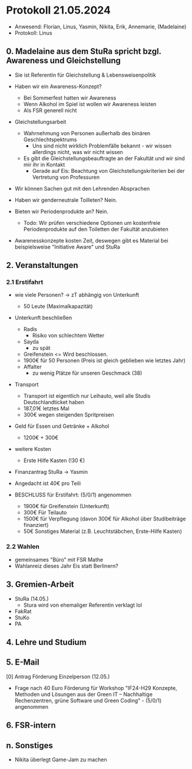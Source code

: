 ---
---

# Protokoll 21.05.2024

- Anwesend: Florian, Linus, Yasmin, Nikita, Erik, Annemarie, (Madelaine)
- Protokoll: Linus

## 0. Madelaine aus dem StuRa spricht bzgl. Awareness und Gleichstellung

- Sie ist Referentin für Gleichstellung & Lebensweisenpolitik
- Haben wir ein Awareness-Konzept?

  - Bei Sommerfest hatten wir Awareness
  - Wenn Alkohol im Spiel ist wollen wir Awareness leisten
  - Als FSR generell nicht

- Gleichstellungsarbeit
  - Wahrnehmung von Personen außerhalb des binären Geschlechtspektrums
    - Uns sind nicht wirklich Problemfälle bekannt - wir wissen allerdings nicht, was wir nicht wissen
  - Es gibt die Gleichstellungsbeauftragte an der Fakultät und wir sind mir ihr in Kontakt
    - Gerade auf Eis: Beachtung von Gleichstellungskriterien bei der Vertretung von Professuren
- Wir können Sachen gut mit den Lehrenden Absprachen
- Haben wir genderneutrale Toilleten? Nein.
- Bieten wir Periodenprodukte an? Nein.
  - Todo: Wir prüfen verschiedene Optionen um kostenfreie Periodenprodukte auf den Toiletten der Fakultät anzubieten
- Awarenesskonzepte kosten Zeit, deswegen gibt es Material bei beispielsweise "Initiative Aware" und StuRa

## 2. Veranstaltungen

### 2.1 Erstifahrt

- wie viele Personen? -> zT abhängig von Unterkunft
  - 50 Leute (Maximalkapazität)
- Unterkunft beschließen
  - Radis
    - Risiko von schlechtem Wetter
  - Sayda
    - zu spät
  - Greifenstein <= Wird beschlossen.
  * 1900€ für 50 Personen (Preis ist gleich geblieben wie letztes Jahr)
  - Affalter
    - zu wenig Plätze für unseren Geschmack (38)
- Transport
  - Transport ist eigentlich nur Leihauto, weil alle Studis Deutschlandticket haben
  - 187,01€ letztes Mal
  - 300€ wegen steigenden Spritpreisen
- Geld für Essen und Getränke + Alkohol
  - 1200€ + 300€
- weitere Kosten
  - Erste Hilfe Kasten (!30 €)
- Finanzantrag StuRa -> Yasmin
- Angedacht ist 40€ pro Teili

- BESCHLUSS für Erstifahrt: (5/0/1) angenommen
  - 1900€ für Greifenstein (Unterkunft)
  - 300€ Für Teilauto
  - 1500€ für Verpflegung (davon 300€ für Alkohol über Studibeiträge finanziert)
  - 50€ Sonstiges Material (z.B. Leuchtstäbchen, Erste-Hilfe Kasten)

### 2.2 Wahlen

- gemeinsames "Büro" mit FSR Mathe
- Wahlanreiz dieses Jahr Eis statt Berlinern?

## 3. Gremien-Arbeit

- StuRa (14.05.)
  - Stura wird von ehemaliger Referentin verklagt lol
- FakRat
- StuKo
- PA

## 4. Lehre und Studium

## 5. E-Mail

[0] Antrag Förderung Einzelperson (12.05.)

- Frage nach 40 Euro Förderung für Workshop "IF24-H29 Konzepte, Methoden und Lösungen aus der Green IT – Nachhaltige Rechenzentren, grüne Software und Green Coding" - (5/0/1) angenommen

## 6. FSR-intern

## n. Sonstiges

- Nikita überlegt Game-Jam zu machen
